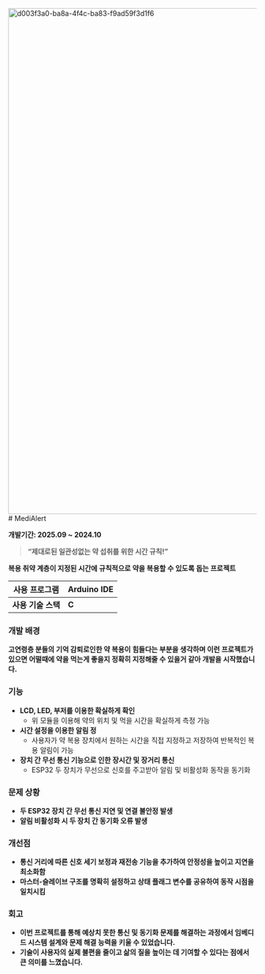 <img width="1024" height="1024" alt="d003f3a0-ba8a-4f4c-ba83-f9ad59f3d1f6" src="https://github.com/user-attachments/assets/766a2531-6877-4942-a912-9015f8fa5233" />
# MediAlert

**개발기간: 2025.09 ~ 2024.10**

</aside>

> **“제대로된 일관성없는 약 섭취를 위한 시간 규칙!”**
> 

**복용 취약 계층이 지정된 시간에 규칙적으로 약을 복용할 수 있도록 돕는 프로젝트**

| **사용 프로그램** | **Arduino IDE**  |
| --- | --- |
| **사용 기술 스택** | **C** |

### 개발 배경

**고연령층 분들의 기억 감퇴로인한 약 복용이 힘들다는 부분을 생각하며 이런 프로젝트가 있으면 
어떨때에 약을 먹는게 좋을지 정확히 지정해줄 수 있을거 같아 개발을 시작했습니다.**

### 기능

- **LCD, LED, 부저를 이용한 확실하게 확인**
    - 위 모듈을 이용해 약의 위치 및 먹을 시간을 확실하게 측정 가능
- **시간 설정을 이용한 알림 정**
    - 사용자가 약 복용 장치에서 원하는 시간을 직접 지정하고 저장하여 반복적인 복용 알림이 가능
- **장치 간 무선 통신 기능으로 인한 장시간 및 장거리 통신**
    - ESP32 두 장치가 무선으로 신호를 주고받아 알림 및 비활성화 동작을 동기화

### 문제 상황

- **두 ESP32 장치 간 무선 통신 지연 및 연결 불안정 발생**
- **알림 비활성화 시 두 장치 간 동기화 오류 발생**

### 개선점

- **통신 거리에 따른 신호 세기 보정과 재전송 기능을 추가하여 
안정성을 높이고 지연을 최소화함**
- **마스터-슬레이브 구조를 명확히 설정하고 상태 플래그 변수를 
공유하여 동작 시점을 일치시킴**

### 회고

- **이번 프로젝트를 통해 예상치 못한 통신 및 동기화 문제를 
해결하는 과정에서 임베디드 시스템 설계와 문제 해결 능력을 키울 수 있었습니다.**
- **기술이 사용자의 실제 불편을 줄이고 삶의 질을 높이는 데 
기여할 수 있다는 점에서 큰 의미를 느꼈습니다.**
